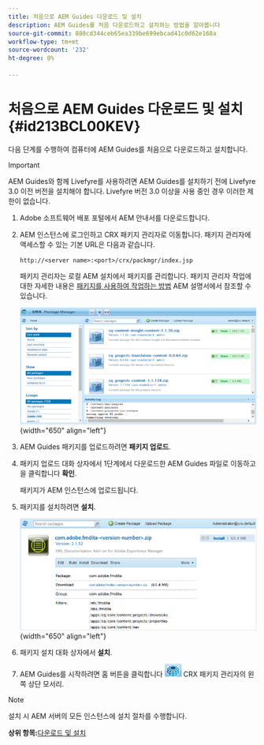 ```yaml
---
title: 처음으로 AEM Guides 다운로드 및 설치
description: AEM Guides를 처음 다운로드하고 설치하는 방법을 알아봅니다
source-git-commit: 880cd344ceb65ea339be699ebcad41c0d62e168a
workflow-type: tm+mt
source-wordcount: '232'
ht-degree: 0%

---
```


# 처음으로 AEM Guides 다운로드 및 설치 {#id213BCL00KEV}

다음 단계를 수행하여 컴퓨터에 AEM Guides를 처음으로 다운로드하고 설치합니다.

>[!IMPORTANT]
>
> AEM Guides와 함께 Livefyre를 사용하려면 AEM Guides를 설치하기 전에 Livefyre 3.0 이전 버전을 설치해야 합니다. Livefyre 버전 3.0 이상을 사용 중인 경우 이러한 제한이 없습니다.

1. Adobe 소프트웨어 배포 포털에서 AEM 안내서를 다운로드합니다.

1. AEM 인스턴스에 로그인하고 CRX 패키지 관리자로 이동합니다. 패키지 관리자에 액세스할 수 있는 기본 URL은 다음과 같습니다.

   ```http
   http://<server name>:<port>/crx/packmgr/index.jsp
   ```

   패키지 관리자는 로컬 AEM 설치에서 패키지를 관리합니다. 패키지 관리자 작업에 대한 자세한 내용은 [패키지를 사용하여 작업하는 방법](https://helpx.adobe.com/experience-manager/6-5/sites/administering/using/package-manager.html) AEM 설명서에서 참조할 수 있습니다.

   ![](assets/package-manager.png){width="650" align="left"}

1. AEM Guides 패키지를 업로드하려면 **패키지 업로드**.

1. 패키지 업로드 대화 상자에서 1단계에서 다운로드한 AEM Guides 파일로 이동하고 을 클릭합니다 **확인**.

   패키지가 AEM 인스턴스에 업로드됩니다.

1. 패키지를 설치하려면 **설치**.

   ![](assets/install-package.png){width="650" align="left"}

1. 패키지 설치 대화 상자에서 **설치**.

1. AEM Guides를 시작하려면 홈 버튼을 클릭합니다 ![](assets/home-button.png) CRX 패키지 관리자의 왼쪽 상단 모서리.


>[!NOTE]
>
> 설치 시 AEM 서버의 모든 인스턴스에 설치 절차를 수행합니다.

**상위 항목:**[&#x200B;다운로드 및 설치](download-install.md)
